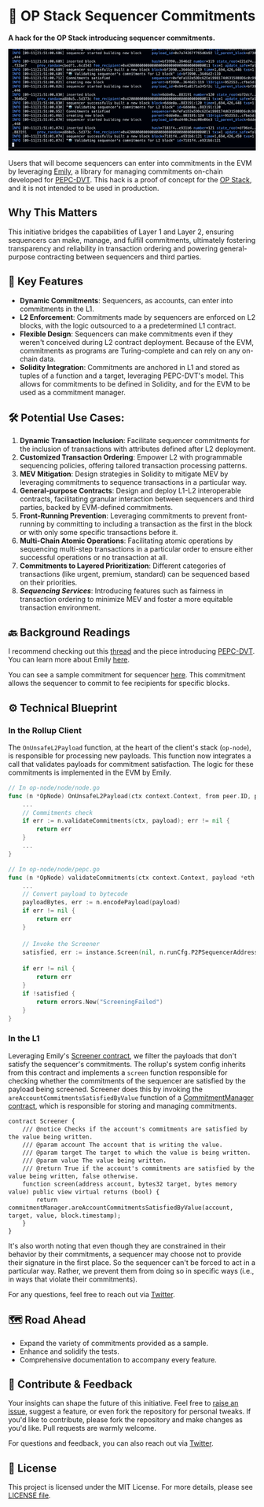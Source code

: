 # 🔴 OP Stack Sequencer Commitments

**A hack for the OP Stack introducing sequencer commitments.**

![Alt Text](cover.gif)

Users that will become sequencers can enter into commitments in the EVM by leveraging [Emily](https://github.com/0xfuturistic/emily), a library for managing commitments on-chain developed for [PEPC-DVT](https://ethresear.ch/t/pepc-dvt-pepc-with-no-changes-to-the-consensus-protocol/16514). This hack is a proof of concept for the [OP Stack](https://stack.optimism.io/), and it is not intended to be used in production.

## Why This Matters
This initiative bridges the capabilities of Layer 1 and Layer 2, ensuring sequencers can make, manage, and fulfill commitments, ultimately fostering transparency and reliability in transaction ordering and powering general-purpose contracting between sequencers and third parties.

## 🌟 Key Features
- **Dynamic Commitments**: Sequencers, as accounts, can enter into commitments in the L1.
- **L2 Enforcement**: Commitments made by sequencers are enforced on L2 blocks, with the logic outsourced to a a predetermined L1 contract.
- **Flexible Design**: Sequencers can make commitments even if they weren't conceived during L2 contract deployment. Because of the EVM, commitments as programs are Turing-complete and can rely on any on-chain data.
- **Solidity Integration**: Commitments are anchored in L1 and stored as tuples of a function and a target, leveraging PEPC-DVT's model. This allows for commitments to be defined in Solidity, and for the EVM to be used as a commitment manager.

## 🛠  Potential Use Cases:

1. **Dynamic Transaction Inclusion**: Facilitate sequencer commitments for the inclusion of transactions with attributes defined after L2 deployment.
3. **Customized Transaction Ordering**: Empower L2 with programmable sequencing policies, offering tailored transaction processing patterns.
4. **MEV Mitigation**: Design strategies in Solidity to mitigate MEV by leveraging commitments to sequence transactions in a particular way.
5. **General-purpose Contracts**: Design and deploy L1-L2 interoperable contracts, facilitating granular interaction between sequencers and third parties, backed by EVM-defined commitments.
6. **Front-Running Prevention**: Leveraging commitments to prevent front-running by committing to including a transaction as the first in the block or with only some specific transactions before it.
8. **Multi-Chain Atomic Operations**: Facilitating atomic operations by sequencing multi-step transactions in a particular order to ensure either successful operations or no transaction at all.
9. **Commitments to Layered Prioritization**: Different categories of transactions (like urgent, premium, standard) can be sequenced based on their priorities.
10. **_Sequencing Services_**: Introducing features such as fairness in transaction ordering to minimize MEV and foster a more equitable transaction environment.

## 🔙 Background Readings
 I recommend checking out this [thread](https://twitter.com/0xfuturistic/status/1697306608722915518) and the piece introducing [PEPC-DVT](https://ethresear.ch/t/pepc-dvt-pepc-with-no-changes-to-the-consensus-protocol/16514). You can learn more about Emily [here](https://ethresear.ch/t/pepc-dvt-pepc-with-no-changes-to-the-consensus-protocol/16514#emily-a-protocol-for-credible-commitments-14).

 You can see a sample commitment for sequencer [here](https://github.com/0xfuturistic/sequencer-commitments/blob/develop/packages/contracts-bedrock/src/commitments/samples/FeeRecipientCommitment.sol). This commitment allows the sequencer to commit to fee recipients for specific blocks.

## ⚙ Technical Blueprint
### In the Rollup Client
The `OnUnsafeL2Payload` function, at the heart of the client's stack (`op-node`), is responsible for processing new payloads. This function now integrates a call that validates payloads for commitment satisfaction. The logic for these commitments is implemented in the EVM by Emily.

```go
// In op-node/node/node.go
func (n *OpNode) OnUnsafeL2Payload(ctx context.Context, from peer.ID, payload *eth.ExecutionPayload) error {
    ...
    // Commitments check
    if err := n.validateCommitments(ctx, payload); err != nil {
        return err
    }
    ...
}
```

```go
// In op-node/node/pepc.go
func (n *OpNode) validateCommitments(ctx context.Context, payload *eth.ExecutionPayload) error {
    ...
    // Convert payload to bytecode
    payloadBytes, err := n.encodePayload(payload)
    if err != nil {
        return err
    }

    // Invoke the Screener
    satisfied, err := instance.Screen(nil, n.runCfg.P2PSequencerAddress(), *n.target(), payloadBytes)

    if err != nil {
        return err
    }
    if !satisfied {
        return errors.New("ScreeningFailed")
    }
}
```

### In the L1
Leveraging Emily's [Screener contract](https://github.com/0xfuturistic/emily/blob/main/src/Screener.sol), we filter the payloads that don't satisfy the sequencer's commitments. The rollup's system config inherits from this contract and implements a `screen` function responsible for checking whether the commitments of the sequencer are satisfied by the payload being screened. Screener does this by invoking the `areAccountCommitmentsSatisfiedByValue` function of a [CommitmentManager contract](https://github.com/0xfuturistic/emily/blob/main/src/CommitmentManager.sol), which is responsible for storing and managing commitments.

```solidity
contract Screener {
    /// @notice Checks if the account's commitments are satisfied by the value being written.
    /// @param account The account that is writing the value.
    /// @param target The target to which the value is being written.
    /// @param value The value being written.
    /// @return True if the account's commitments are satisfied by the value being written, false otherwise.
    function screen(address account, bytes32 target, bytes memory value) public view virtual returns (bool) {
        return commitmentManager.areAccountCommitmentsSatisfiedByValue(account, target, value, block.timestamp);
    }
}
```
It's also worth noting that even though they are constrained in their behavior by their commitments, a sequencer may choose not to provide their signature in the first place. So the sequencer can't be forced to act in a particular way. Rather, we prevent them from doing so in specific ways (i.e., in ways that violate their commitments).

For any questions, feel free to reach out via [Twitter](https://twitter.com/0xfuturistic/).


## 🗺 Road Ahead
- Expand the variety of commitments provided as a sample.
- Enhance and solidify the tests.
- Comprehensive documentation to accompany every feature.

## 🙌 Contribute & Feedback
Your insights can shape the future of this initiative. Feel free to [raise an issue](https://github.com/0xfuturistic/sequencer-commitments/issues/new), suggest a feature, or even fork the repository for personal tweaks. If you'd like to contribute, please fork the repository and make changes as you'd like. Pull requests are warmly welcome.

For questions and feedback, you can also reach out via [Twitter](https://twitter.com/0xfuturistic/).

## 📜 License
This project is licensed under the MIT License. For more details, please see [LICENSE file](https://github.com/0xfuturistic/sequencer-commitments/blob/develop/LICENSE).